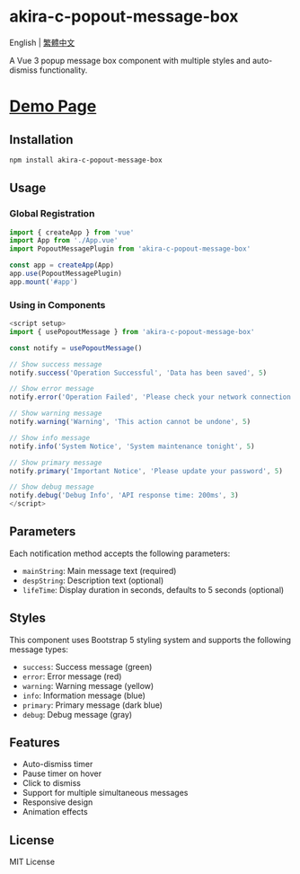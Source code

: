 # akira-c-popout-message-box

English | [繁體中文](README.zh-TW.md)

A Vue 3 popup message box component with multiple styles and 
auto-dismiss functionality.

# [Demo Page](https://man4781747.github.io/Vue3_Typescript__PopoutMessageBox__Demo/)

## Installation

```bash
npm install akira-c-popout-message-box
```

## Usage

### Global Registration

```typescript
import { createApp } from 'vue'
import App from './App.vue'
import PopoutMessagePlugin from 'akira-c-popout-message-box'

const app = createApp(App)
app.use(PopoutMessagePlugin)
app.mount('#app')
```

### Using in Components

```typescript
<script setup>
import { usePopoutMessage } from 'akira-c-popout-message-box'

const notify = usePopoutMessage()

// Show success message
notify.success('Operation Successful', 'Data has been saved', 5)

// Show error message
notify.error('Operation Failed', 'Please check your network connection', 7)

// Show warning message
notify.warning('Warning', 'This action cannot be undone', 5)

// Show info message
notify.info('System Notice', 'System maintenance tonight', 5)

// Show primary message
notify.primary('Important Notice', 'Please update your password', 5)

// Show debug message
notify.debug('Debug Info', 'API response time: 200ms', 3)
</script>
```

## Parameters

Each notification method accepts the following parameters:

- `mainString`: Main message text (required)
- `despString`: Description text (optional)
- `lifeTime`: Display duration in seconds, defaults to 5 seconds (optional)

## Styles

This component uses Bootstrap 5 styling system and supports the following message types:

- `success`: Success message (green)
- `error`: Error message (red)
- `warning`: Warning message (yellow)
- `info`: Information message (blue)
- `primary`: Primary message (dark blue)
- `debug`: Debug message (gray)

## Features

- Auto-dismiss timer
- Pause timer on hover
- Click to dismiss
- Support for multiple simultaneous messages
- Responsive design
- Animation effects

## License

MIT License 